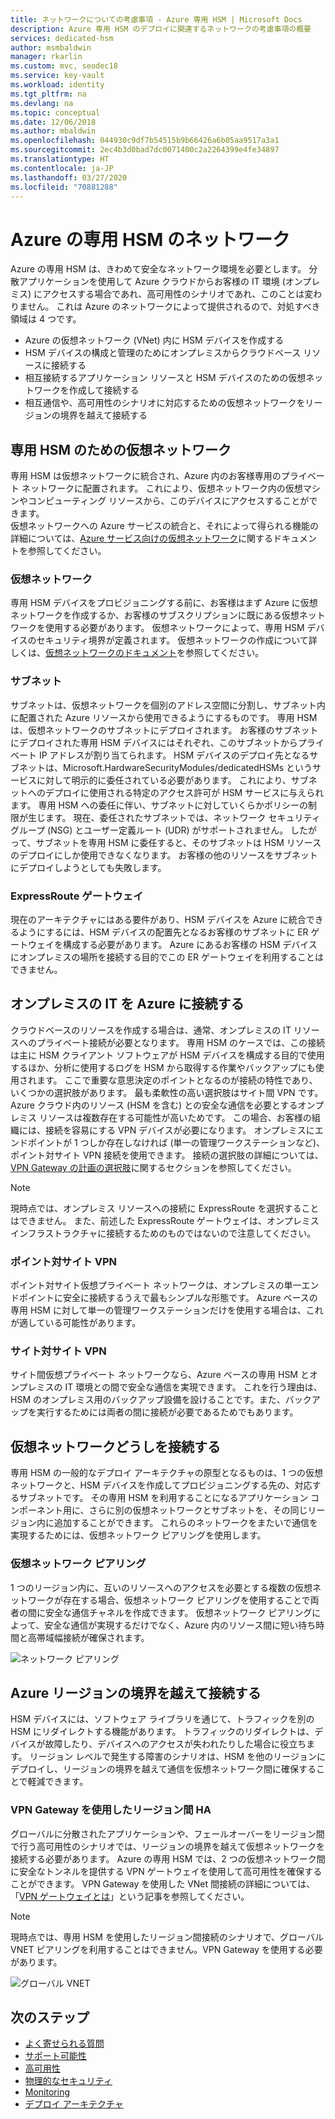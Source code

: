```yaml
---
title: ネットワークについての考慮事項 - Azure 専用 HSM | Microsoft Docs
description: Azure 専用 HSM のデプロイに関連するネットワークの考慮事項の概要
services: dedicated-hsm
author: msmbaldwin
manager: rkarlin
ms.custom: mvc, seodec18
ms.service: key-vault
ms.workload: identity
ms.tgt_pltfrm: na
ms.devlang: na
ms.topic: conceptual
ms.date: 12/06/2018
ms.author: mbaldwin
ms.openlocfilehash: 044930c9df7b54515b9b66426a6b05aa9517a3a1
ms.sourcegitcommit: 2ec4b3d0bad7dc0071400c2a2264399e4fe34897
ms.translationtype: HT
ms.contentlocale: ja-JP
ms.lasthandoff: 03/27/2020
ms.locfileid: "70881288"
---
```

# <a name="azure-dedicated-hsm-networking"></a>Azure の専用 HSM のネットワーク

Azure の専用 HSM は、きわめて安全なネットワーク環境を必要とします。 分散アプリケーションを使用して Azure クラウドからお客様の IT 環境 (オンプレミス) にアクセスする場合であれ、高可用性のシナリオであれ、このことは変わりません。 これは Azure のネットワークによって提供されるので、対処すべき領域は 4 つです。

- Azure の仮想ネットワーク (VNet) 内に HSM デバイスを作成する
- HSM デバイスの構成と管理のためにオンプレミスからクラウドベース リソースに接続する
- 相互接続するアプリケーション リソースと HSM デバイスのための仮想ネットワークを作成して接続する
- 相互通信や、高可用性のシナリオに対応するための仮想ネットワークをリージョンの境界を越えて接続する

## <a name="virtual-network-for-your-dedicated-hsms"></a>専用 HSM のための仮想ネットワーク

専用 HSM は仮想ネットワークに統合され、Azure 内のお客様専用のプライベート ネットワークに配置されます。 これにより、仮想ネットワーク内の仮想マシンやコンピューティング リソースから、このデバイスにアクセスすることができます。  
仮想ネットワークへの Azure サービスの統合と、それによって得られる機能の詳細については、[Azure サービス向けの仮想ネットワーク](../virtual-network/virtual-network-for-azure-services.md)に関するドキュメントを参照してください。

### <a name="virtual-networks"></a>仮想ネットワーク

専用 HSM デバイスをプロビジョニングする前に、お客様はまず Azure に仮想ネットワークを作成するか、お客様のサブスクリプションに既にある仮想ネットワークを使用する必要があります。 仮想ネットワークによって、専用 HSM デバイスのセキュリティ境界が定義されます。 仮想ネットワークの作成について詳しくは、[仮想ネットワークのドキュメント](../virtual-network/virtual-networks-overview.md)を参照してください。

### <a name="subnets"></a>サブネット

サブネットは、仮想ネットワークを個別のアドレス空間に分割し、サブネット内に配置された Azure リソースから使用できるようにするものです。 専用 HSM は、仮想ネットワークのサブネットにデプロイされます。 お客様のサブネットにデプロイされた専用 HSM デバイスにはそれぞれ、このサブネットからプライベート IP アドレスが割り当てられます。 HSM デバイスのデプロイ先となるサブネットは、Microsoft.HardwareSecurityModules/dedicatedHSMs というサービスに対して明示的に委任されている必要があります。 これにより、サブネットへのデプロイに使用される特定のアクセス許可が HSM サービスに与えられます。 専用 HSM への委任に伴い、サブネットに対していくらかポリシーの制限が生じます。 現在、委任されたサブネットでは、ネットワーク セキュリティ グループ (NSG) とユーザー定義ルート (UDR) がサポートされません。 したがって、サブネットを専用 HSM に委任すると、そのサブネットは HSM リソースのデプロイにしか使用できなくなります。 お客様の他のリソースをサブネットにデプロイしようとしても失敗します。


### <a name="expressroute-gateway"></a>ExpressRoute ゲートウェイ

現在のアーキテクチャにはある要件があり、HSM デバイスを Azure に統合できるようにするには、HSM デバイスの配置先となるお客様のサブネットに ER ゲートウェイを構成する必要があります。 Azure にあるお客様の HSM デバイスにオンプレミスの場所を接続する目的でこの ER ゲートウェイを利用することはできません。

## <a name="connecting-your-on-premises-it-to-azure"></a>オンプレミスの IT を Azure に接続する

クラウドベースのリソースを作成する場合は、通常、オンプレミスの IT リソースへのプライベート接続が必要となります。 専用 HSM のケースでは、この接続は主に HSM クライアント ソフトウェアが HSM デバイスを構成する目的で使用するほか、分析に使用するログを HSM から取得する作業やバックアップにも使用されます。 ここで重要な意思決定のポイントとなるのが接続の特性であり、いくつかの選択肢があります。  最も柔軟性の高い選択肢はサイト間 VPN です。Azure クラウド内のリソース (HSM を含む) との安全な通信を必要とするオンプレミス リソースは複数存在する可能性が高いためです。 この場合、お客様の組織には、接続を容易にする VPN デバイスが必要になります。 オンプレミスにエンドポイントが 1 つしか存在しなければ (単一の管理ワークステーションなど)、ポイント対サイト VPN 接続を使用できます。
接続の選択肢の詳細については、[VPN Gateway の計画の選択肢](../vpn-gateway/vpn-gateway-about-vpngateways.md?toc=%2fazure%2fvirtual-network%2ftoc.json#planningtable)に関するセクションを参照してください。

> [!NOTE]
> 現時点では、オンプレミス リソースへの接続に ExpressRoute を選択することはできません。 また、前述した ExpressRoute ゲートウェイは、オンプレミス インフラストラクチャに接続するためのものではないので注意してください。

### <a name="point-to-site-vpn"></a>ポイント対サイト VPN

ポイント対サイト仮想プライベート ネットワークは、オンプレミスの単一エンドポイントに安全に接続するうえで最もシンプルな形態です。 Azure ベースの専用 HSM に対して単一の管理ワークステーションだけを使用する場合は、これが適している可能性があります。

### <a name="site-to-site-vpn"></a>サイト対サイト VPN

サイト間仮想プライベート ネットワークなら、Azure ベースの専用 HSM とオンプレミスの IT 環境との間で安全な通信を実現できます。 これを行う理由は、HSM のオンプレミス用のバックアップ設備を設けることです。また、バックアップを実行するためには両者の間に接続が必要であるためでもあります。

## <a name="connecting-virtual-networks"></a>仮想ネットワークどうしを接続する

専用 HSM の一般的なデプロイ アーキテクチャの原型となるものは、1 つの仮想ネットワークと、HSM デバイスを作成してプロビジョニングする先の、対応するサブネットです。 その専用 HSM を利用することになるアプリケーション コンポーネント用に、さらに別の仮想ネットワークとサブネットを、その同じリージョン内に追加することができます。 これらのネットワークをまたいで通信を実現するためには、仮想ネットワーク ピアリングを使用します。

### <a name="virtual-network-peering"></a>仮想ネットワーク ピアリング

1 つのリージョン内に、互いのリソースへのアクセスを必要とする複数の仮想ネットワークが存在する場合、仮想ネットワーク ピアリングを使用することで両者の間に安全な通信チャネルを作成できます。  仮想ネットワーク ピアリングによって、安全な通信が実現するだけでなく、Azure 内のリソース間に短い待ち時間と高帯域幅接続が確保されます。

![ネットワーク ピアリング](media/networking/peering.png)

## <a name="connecting-across-azure-regions"></a>Azure リージョンの境界を越えて接続する

HSM デバイスには、ソフトウェア ライブラリを通じて、トラフィックを別の HSM にリダイレクトする機能があります。 トラフィックのリダイレクトは、デバイスが故障したり、デバイスへのアクセスが失われたりした場合に役立ちます。 リージョン レベルで発生する障害のシナリオは、HSM を他のリージョンにデプロイし、リージョンの境界を越えて通信を仮想ネットワーク間に確保することで軽減できます。

### <a name="cross-region-ha-using-vpn-gateway"></a>VPN Gateway を使用したリージョン間 HA

グローバルに分散されたアプリケーションや、フェールオーバーをリージョン間で行う高可用性のシナリオでは、リージョンの境界を越えて仮想ネットワークを接続する必要があります。 Azure の専用 HSM では、2 つの仮想ネットワーク間に安全なトンネルを提供する VPN ゲートウェイを使用して高可用性を確保することができます。 VPN Gateway を使用した VNet 間接続の詳細については、「[VPN ゲートウェイとは](../vpn-gateway/vpn-gateway-about-vpngateways.md#V2V)」という記事を参照してください。

> [!NOTE]
> 現時点では、専用 HSM を使用したリージョン間接続のシナリオで、グローバル VNET ピアリングを利用することはできません。VPN Gateway を使用する必要があります。 

![グローバル VNET](media/networking/global-vnet.png)

## <a name="next-steps"></a>次のステップ

- [よく寄せられる質問](faq.md)
- [サポート可能性](supportability.md)
- [高可用性](high-availability.md)
- [物理的なセキュリティ](physical-security.md)
- [Monitoring](monitoring.md)
- [デプロイ アーキテクチャ](deployment-architecture.md)